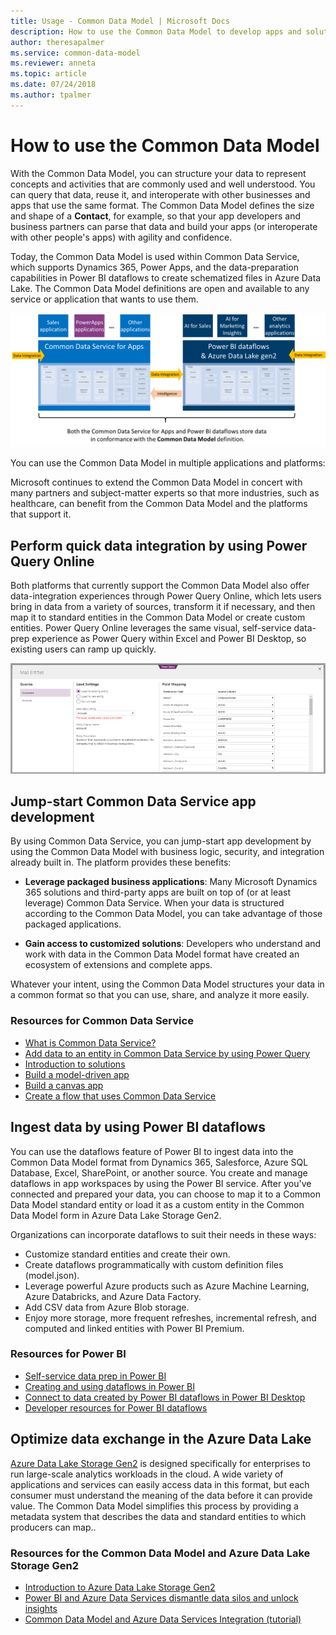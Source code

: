 ```yaml
---
title: Usage - Common Data Model | Microsoft Docs
description: How to use the Common Data Model to develop apps and solutions.
author: theresapalmer
ms.service: common-data-model
ms.reviewer: anneta
ms.topic: article
ms.date: 07/24/2018
ms.author: tpalmer
---
```


# How to use the Common Data Model
<!--note from editor: Because this is a "How to" topic, the headings need to be task-oriented. -->
With the Common Data Model, you can structure your data to represent concepts and activities that are commonly used and well understood. You can query that data, reuse it, and interoperate with other businesses and apps that use the same format. <!--This strategy matches that of, for example, manufacturers who produce AA batteries that fit in most remote controls.--> The Common Data Model defines the size and shape of a **Contact**, for example, so that your app developers and business partners can parse that data and build your apps (or interoperate with other people's apps) with agility and confidence. <!--The Common Data Model is an open-source definition of standard entities and a metadata system that enable consistency of data and its meaning across apps and business processes.-->

<!--note from editor: Is Common Data Service required on the back end? By saying "Today", I take it that even though Common Data Model definitions are open to "any service or application," there's just this one service so far that actually does use them. This is possibly a very ignorant observation; it's something that even after a week of reading this content, I still can't be sure of.-->
Today, the Common Data Model is used within Common Data Service, which supports Dynamics 365, Power Apps, and the data-preparation capabilities in Power BI dataflows to create schematized files in Azure Data Lake. The Common Data Model definitions are open and available to any service or application that wants to use them.
<!--note from editor: This graphic has quite a few branding issues. Also, I'm not sure what those arrows are saying.-->
![Common Data Model with Common Data Service](media/cdm-with-cds.png "Common Data Model with Common Data Service and Power BI dataflows")

You can use the Common Data Model in multiple applications and platforms:
<!--note from editor: I got lost here. Either this list should introduce the rest of the topic, or the rest of the topic should be rewritten so it covers the items in this list. My rewrite of these headings is undoubtedly not good:
* Perform quick data integration by using Power Query Online
* Jump-start Common Data Service app development
* Ingest data by using Power BI dataflows
* Optimize data exchange in the Azure Data Lake
-->
<!--
- **Bring your data together in Common Data Service**: You can use Common Data Service to bring your data together in the standardized format of the Common Data Model and quickly create powerful apps. The data can then be managed in Microsoft apps and services such as Dynamics 365, Power Apps, Power Automate, Power BI, or your own custom apps.

- **Extend Common Data Model standard entities**: The Common Data Model is extensible, so you can extend existing entities or create entities that are specific to your organization. These entities can relate back to the Common Data Model standard entities so that your app can more easily leverage the full power of the platform.

- **Create your own repositories of data with Azure Data Lake Storage Gen2**: You can build repositories of data that adhere to the schema of the Common Data Model, and you can connect to those data sources by using Microsoft data connectors. Then you can build custom, line-of-business apps that use or share your data in the Common Data Model, regardless of where the data originated or resides.

- **Quickly derive and distribute insights using Power BI**: You can use advanced data-preparation services with Power BI dataflows to load data into Common Data Model form, including templates that map into Common Data Model standard entities. Then you can create report-generating apps that automatically pull your data from the Common Data Model into customized insights for individuals and groups in your organization.
-->

Microsoft continues to extend the Common Data Model in concert with many partners and subject-matter experts so that more industries, such as healthcare, can benefit from the Common Data Model and the platforms that support it.

<!--note from editor: How is this for a task-oriented heading?-->
## Perform quick data integration by using Power Query Online

Both platforms <!--note from editor: What are both platforms? Common Data Service and Power BI dataflows?-->that currently support the Common Data Model also offer data-integration experiences through Power Query Online, which lets users bring in data from a variety of sources, transform it if necessary, and then map it to standard entities in the Common Data Model or create custom entities. Power Query Online leverages the same visual, self-service data-prep experience as Power Query within Excel and Power BI Desktop, so existing users can ramp up quickly.

![Map data with entities in the Common Data Model](media/cdm-map-entities.png "Map data with entities in the Common Data Model")
<!--note from editor: Does this section merit a list of additional resources, or will this be enough information?-->

<!--note from editor: Task-oriented, but maybe not accurate?-->
## Jump-start Common Data Service app development

By using Common Data Service, you can jump-start app development <!--note from editor: Is this what "jump-start apps" means?--> by using the Common Data Model with business logic, security, and integration already built in. The platform provides these benefits:

- **Leverage packaged business applications**: Many Microsoft Dynamics 365 solutions and third-party apps are built on top of (or at least leverage) Common Data Service. When your data is structured according to the Common Data Model, you can take advantage of those packaged applications.

- **Gain access to customized solutions**: Developers who understand and work with data in the Common Data Model format have created an ecosystem of extensions and complete apps. <!--note from editor: You don't need a cross-reference here when there's a list of them directly below.--><!--For more information, see [Introduction to solutions](https://docs.microsoft.com/powerapps/developer/common-data-service/introduction-solutions).-->

Whatever your intent, using the Common Data Model structures your data in a common format so that you can use, share, and analyze it more easily.

### Resources for Common Data Service

- [What is Common Data Service?](https://docs.microsoft.com/powerapps/maker/common-data-service/data-platform-intro)
- [Add data to an entity in Common Data Service by using Power Query](https://docs.microsoft.com/powerapps/maker/common-data-service/data-platform-cds-newentity-pq)
- [Introduction to solutions](https://docs.microsoft.com/powerapps/developer/common-data-service/introduction-solutions)
- [Build a model-driven app](https://docs.microsoft.com/powerapps/maker/model-driven-apps/model-driven-app-overview)
- [Build a canvas app](https://docs.microsoft.com/powerapps/maker/canvas-apps/getting-started)
- [Create a flow that uses Common Data Service](https://docs.microsoft.com/flow/common-data-model-intro)

## Ingest data by using Power BI dataflows

You can use the dataflows feature of Power BI to ingest data into the Common Data Model format from Dynamics 365, Salesforce, Azure SQL Database, Excel, SharePoint, or another source. You create and manage dataflows in app workspaces by using the Power BI service. After you've connected and prepared your data, you can choose to map it to a Common Data Model standard entity or load it as a custom entity in the Common Data Model form in Azure Data Lake Storage Gen2.

<!--
> [!NOTE]
> The dataflows functionality is in preview and subject to change and updates prior to general availability.
-->

<!--note from editor: Suggest deleting, or at least rewriting so it doesn't sound like a commercial.-->
<!--
Similar to how spreadsheets handle recalculations for all affected formulas, dataflows manage changes for an entity or data element on your behalf, automating updates, and alleviating what used to be tedious and time-consuming logic checks for even a basic data refresh. With dataflows and a few clicks, analysts and report creators can handle tasks that once required data scientists to oversee (and many hours or days to complete).
-->

Organizations can incorporate dataflows to suit their needs in these ways:

- Customize standard entities and create their own.
- Create dataflows programmatically with custom definition files (model.json).
- Leverage powerful Azure products such as Azure Machine Learning, Azure Databricks, and Azure Data Factory.
- Add CSV data from Azure Blob storage.
- Enjoy more storage, more frequent refreshes, incremental refresh, and computed and linked entities with Power BI Premium.

### Resources for Power BI

- [Self-service data prep in Power BI](https://docs.microsoft.com/power-bi/service-dataflows-overview)
- [Creating and using dataflows in Power BI](https://docs.microsoft.com/power-bi/service-dataflows-create-use)
- [Connect to data created by Power BI dataflows in Power BI Desktop](https://docs.microsoft.com/power-bi/desktop-connect-dataflows)
- [Developer resources for Power BI dataflows](https://docs.microsoft.com/power-bi/service-dataflows-developer-resources)

## Optimize data exchange in the Azure Data Lake

[Azure Data Lake Storage Gen2](data-lake.md) is designed specifically for enterprises to run large-scale analytics workloads in the cloud. A wide variety of applications and services can easily access data in this format, but each consumer must understand the meaning of the data before it can provide value. The Common Data Model simplifies this process by providing a metadata system that describes the data and standard entities to which producers can map..

### Resources for the Common Data Model and Azure Data Lake Storage Gen2

- [Introduction to Azure Data Lake Storage Gen2](https://docs.microsoft.com/azure/storage/blobs/data-lake-storage-introduction)
- [Power BI and Azure Data Services dismantle data silos and unlock insights](https://aka.ms/cdmadsblog)
- [Common Data Model and Azure Data Services Integration (tutorial)](https://github.com/Azure-Samples/cdm-azure-data-services-integration/blob/master/Tutorial/CDM-Azure-Data-Services-Integration-Tutorial.md)
